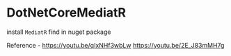# DotNetCoreMediatR

install `MediatR` find in nuget package

Reference - 
https://youtu.be/qIxNHf3wbLw
https://youtu.be/2E_J83mMH7g
